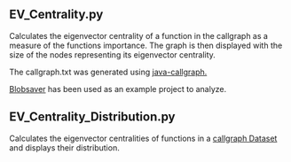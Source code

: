 ## EV_Centrality.py
Calculates the eigenvector centrality of a function in the callgraph as a measure of the functions importance. The graph is then displayed with the size of the nodes representing its eigenvector centrality.

The callgraph.txt was generated using [java-callgraph.](https://github.com/gousiosg/java-callgraph)

[Blobsaver](https://github.com/airsquared/blobsaver) has been used as an example project to analyze.

## EV_Centrality_Distribution.py
Calculates the eigenvector centralities of functions in a [callgraph Dataset](https://github.com/quarkslab/dataset-call-graph-blogpost-material) and displays their distribution.
